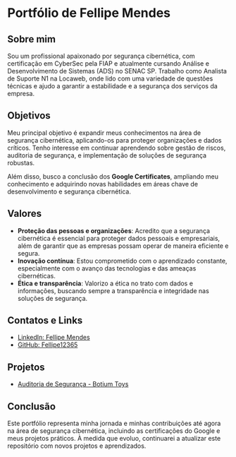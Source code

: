 # Portfólio de Fellipe Mendes

## Sobre mim

Sou um profissional apaixonado por segurança cibernética, com certificação em CyberSec pela FIAP e atualmente cursando Análise e Desenvolvimento de Sistemas (ADS) no SENAC SP. Trabalho como Analista de Suporte N1 na Locaweb, onde lido com uma variedade de questões técnicas e ajudo a garantir a estabilidade e a segurança dos serviços da empresa.

## Objetivos

Meu principal objetivo é expandir meus conhecimentos na área de segurança cibernética, aplicando-os para proteger organizações e dados críticos. Tenho interesse em continuar aprendendo sobre gestão de riscos, auditoria de segurança, e implementação de soluções de segurança robustas.

Além disso, busco a conclusão dos **Google Certificates**, ampliando meu conhecimento e adquirindo novas habilidades em áreas chave de desenvolvimento e segurança cibernética.

## Valores

- **Proteção das pessoas e organizações**: Acredito que a segurança cibernética é essencial para proteger dados pessoais e empresariais, além de garantir que as empresas possam operar de maneira eficiente e segura.
- **Inovação contínua**: Estou comprometido com o aprendizado constante, especialmente com o avanço das tecnologias e das ameaças cibernéticas.
- **Ética e transparência**: Valorizo a ética no trato com dados e informações, buscando sempre a transparência e integridade nas soluções de segurança.

## Contatos e Links

- [LinkedIn: Fellipe Mendes](https://www.linkedin.com/in/fellipe-mendes-60925025b)
- [GitHub: Fellipe12365](https://github.com/Fellipe12365)

## Projetos

- [Auditoria de Segurança - Botium Toys](https://github.com/Fellipe12365/meu-portfolio/tree/main/auditoria-seguranca)

## Conclusão

Este portfólio representa minha jornada e minhas contribuições até agora na área de segurança cibernética, incluindo as certificações do Google e meus projetos práticos. À medida que evoluo, continuarei a atualizar este repositório com novos projetos e aprendizados.
